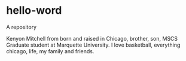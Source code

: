 # hello-word
A repository 

Kenyon Mitchell from born and raised in Chicago, brother, son, MSCS Graduate student at Marquette University. I love basketball, everything chicago, life, my family and friends.
